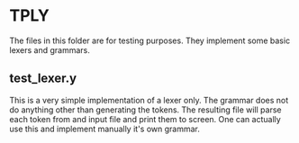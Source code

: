 TPLY
====
The files in this folder are for testing purposes. They implement some basic
lexers and grammars.

test_lexer.y
------------
This is a very simple implementation of a lexer only. The grammar does not do
anything other than generating the tokens. The resulting file will parse each
token from and input file and print them to screen. One can actually use this
and implement manually it's own grammar.  
